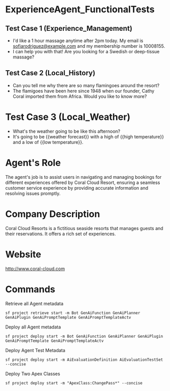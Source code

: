 # ExperienceAgent_FunctionalTests
## Test Case 1 (Experience_Management)
- I'd like a 1 hour massage anytime after 2pm today. My email is sofiarodriguez@example.com and my membership number is 10008155.
- I can help you with that! Are you looking for a Swedish or deep-tissue massage?

## Test Case 2 (Local_History) 
- Can you tell me why there are so many flamingoes around the resort?
- The flamigoes have been here since 1948 when our founder, Cathy Coral imported them from Africa. Would you like to know more?

# Test Case 3 (Local_Weather)
- What's the weather going to be like this afternoon?
- It's going to be {{weather forecast}} with a high of {{high temperature}} and a low of {{low temperature}}.











# Agent's Role
The agent's job is to assist users in navigating and managing bookings for different experiences offered by Coral Cloud Resort, ensuring a seamless customer service experience by providing accurate information and resolving issues promptly.

# Company Description
Coral Cloud Resorts is a fictitious seaside resorts that manages guests and their reservations. It offers a rich set of experiences.

# Website
http://www.coral-cloud.com




# Commands
Retrieve all Agent metadata
```
sf project retrieve start -m Bot GenAiFunction GenAiPlanner GenAiPlugin GenAiPromptTemplate GenAiPromptTemplateActv
```
Deploy all Agent metadata
```
sf project deploy start -m Bot GenAiFunction GenAiPlanner GenAiPlugin GenAiPromptTemplate GenAiPromptTemplateActv
```
Deploy Agent Test Metadata
```
sf project deploy start -m AiEvaluationDefinition AiEvaluationTestSet --concise
```
Deploy Two Apex Classes
```
sf project deploy start -m "ApexClass:ChangePass*" --concise 
```